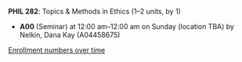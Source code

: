 **PHIL 282**: Topics & Methods in Ethics (1–2 units, by 1)

- **A00** (Seminar) at 12:00 am–12:00 am on Sunday (location TBA) by Nelkin, Dana Kay (A04458675)

[Enrollment numbers over time](./PHIL282.tsv)
